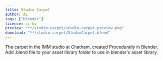```yaml
---
title: Studio Carpet
author: AL
tags: ["blender"]
license: cc-by
preview: "**/studio-carpet/studio-carpet-preview.png"
download: "**/studio-carpet/StudioCarpet.blend"
---
```




The carpet in the IMM studio at Chatham, created Procedurally in Blender. Add .blend file to your asset library folder to use in blender's asset library.

